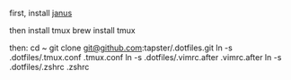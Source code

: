 first, install [janus](https://github.com/carlhuda/janus)

then install tmux
    brew install tmux

then:
    cd ~
    git clone git@github.com:tapster/.dotfiles.git
    ln -s .dotfiles/.tmux.conf .tmux.conf
    ln -s .dotfiles/.vimrc.after .vimrc.after
    ln -s .dotfiles/.zshrc .zshrc
